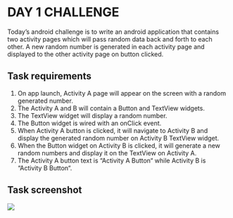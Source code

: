 # DAY 1 CHALLENGE
Today’s android challenge is to write an android application that contains two activity pages which will pass random data back and forth to each other. A new random number is generated in each activity page and displayed to the other activity page on button clicked.

## Task requirements
1. On app launch, Activity A page will appear on the screen with a random generated number.
2. The Activity A and B will contain a Button and TextView widgets.
3. The TextView widget will display a random number.
4. The Button widget is wired with an onClick event.
5. When Activity A button is clicked, it will navigate to Activity B and display the generated random number on Activity B TextView widget.
6. When the Button widget on Activity B is clicked, it will generate a new random numbers and display it on the TextView on Activity A.
7. The Activity A button text is “Activity A Button“ while Activity B is “Activity B Button“.

## Task screenshot
![](https://inducesmile.com/wp-content/uploads/2016/11/task1.jpg)